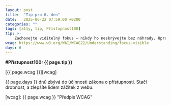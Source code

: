 ```yaml
---
layout: post
title:  "Tip pro 6. den"
date:   2025-06-22 07:59:00 +0200
categories: ""
tags: [a11y, tip, Přístupnost100]
tip: >- 
    Zachovejte viditelný fokus – nikdy ho neskrývejte bez náhrady. Upravte styl, ale vždy musí být jasně patrné, kde se uživatel nachází.
wcag: https://www.w3.org/WAI/WCAG22/Understanding/focus-visible
days: 6
---
```

**#Přístupnost100: {{ page.tip }}**

[{{ page.wcag }}][wcag]

{{ page.days }} dnů zbývá do účinnosti zákona o přístupnosti. Stačí drobnost, a zlepšíte lidem zážitek z webu.

[wcag]: {{ page.wcag }} "Předpis WCAG"
